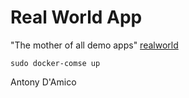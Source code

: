# Real World App
"The mother of all demo apps" [realworld](https://github.com/gothinkster/realworld)

```
sudo docker-comse up
```


Antony D'Amico
